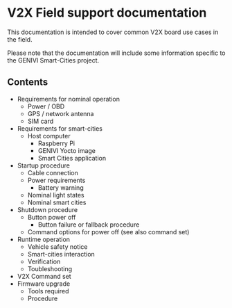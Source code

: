 # V2X Field support documentation

This documentation is intended to cover common V2X board use cases in the field.

Please note that the documentation will include some information specific to the
GENIVI Smart-Cities project.

## Contents
* Requirements for nominal operation
    * Power / OBD
    * GPS / network antenna
    * SIM card
* Requirements for smart-cities
    * Host computer
        * Raspberry Pi
        * GENIVI Yocto image
        * Smart Cities application
* Startup procedure
    * Cable connection
    * Power requirements
        * Battery warning
    * Nominal light states
    * Nominal smart cities
* Shutdown procedure
    * Button power off
        * Button failure or fallback procedure
    * Command options for power off (see also command set)
* Runtime operation
    * Vehicle safety notice
    * Smart-cities interaction
    * Verification
    * Toubleshooting
* V2X Command set
* Firmware upgrade
    - Tools required
    - Procedure